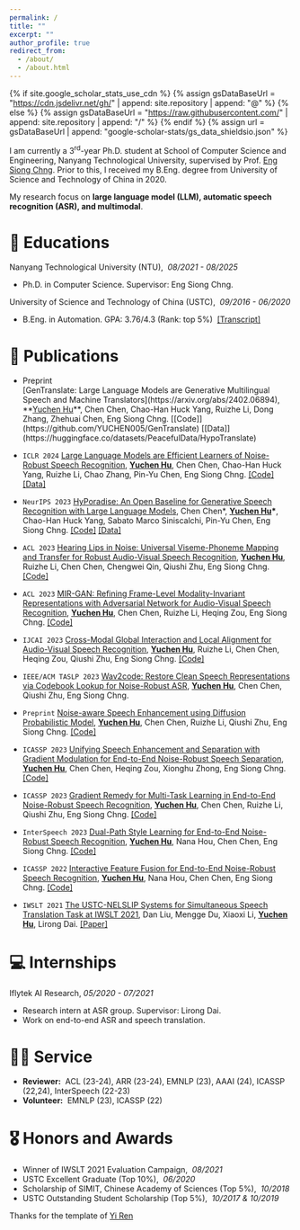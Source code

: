 ```yaml
---
permalink: /
title: ""
excerpt: ""
author_profile: true
redirect_from: 
  - /about/
  - /about.html
---
```


{% if site.google_scholar_stats_use_cdn %}
{% assign gsDataBaseUrl = "https://cdn.jsdelivr.net/gh/" | append: site.repository | append: "@" %}
{% else %}
{% assign gsDataBaseUrl = "https://raw.githubusercontent.com/" | append: site.repository | append: "/" %}
{% endif %}
{% assign url = gsDataBaseUrl | append: "google-scholar-stats/gs_data_shieldsio.json" %}

<span class='anchor' id='about-me'></span>

I am currently a 3<sup>rd</sup>-year Ph.D. student at School of Computer Science and Engineering, Nanyang Technological University, supervised by Prof. [Eng Siong Chng](https://scholar.google.com/citations?hl=en&user=FJodrCcAAAAJ). 
Prior to this, I received my B.Eng. degree from University of Science and Technology of China in 2020.

My research focus on **large language model (LLM), automatic speech recognition (ASR), and multimodal**.

# 📖 Educations
Nanyang Technological University (NTU),&nbsp; *08/2021 - 08/2025*

* Ph.D. in Computer Science. Supervisor: Eng Siong Chng.

University of Science and Technology of China (USTC),&nbsp; *09/2016 - 06/2020*

* B.Eng. in Automation. GPA: 3.76/4.3 (Rank: top 5%)&nbsp; [[Transcript]](https://yuchen005.github.io/files/transcript_en_zh.pdf)


# 📝 Publications 

- <div class="badge">Preprint</div> [GenTranslate: Large Language Models are Generative Multilingual Speech and Machine Translators](https://arxiv.org/abs/2402.06894), **<u>Yuchen Hu</u>**, Chen Chen, Chao-Han Huck Yang, Ruizhe Li, Dong Zhang, Zhehuai Chen, Eng Siong Chng. [[Code]](https://github.com/YUCHEN005/GenTranslate) [[Data]](https://huggingface.co/datasets/PeacefulData/HypoTranslate)

- ``ICLR 2024`` [Large Language Models are Efficient Learners of Noise-Robust Speech Recognition](https://openreview.net/pdf?id=ceATjGPTUD), **<u>Yuchen Hu</u>**, Chen Chen, Chao-Han Huck Yang, Ruizhe Li, Chao Zhang, Pin-Yu Chen, Eng Siong Chng. [[Code]](https://github.com/YUCHEN005/RobustGER) [[Data]](https://huggingface.co/datasets/PeacefulData/Robust-HyPoradise)

- ``NeurIPS 2023`` [HyPoradise: An Open Baseline for Generative Speech Recognition with Large Language Models](https://arxiv.org/abs/2309.15701), Chen Chen\*, **<u>Yuchen Hu</u>\***, Chao-Han Huck Yang, Sabato Marco Siniscalchi, Pin-Yu Chen, Eng Siong Chng. [[Code]](https://github.com/Hypotheses-Paradise/Hypo2Trans) [[Data]](https://huggingface.co/datasets/PeacefulData/HP-v0)

- ``ACL 2023`` [Hearing Lips in Noise: Universal Viseme-Phoneme Mapping and Transfer for Robust Audio-Visual Speech Recognition](https://aclanthology.org/2023.acl-long.848.pdf), **<u>Yuchen Hu</u>**, Ruizhe Li, Chen Chen, Chengwei Qin, Qiushi Zhu, Eng Siong Chng. [[Code]](https://github.com/YUCHEN005/UniVPM)

- ``ACL 2023`` [MIR-GAN: Refining Frame-Level Modality-Invariant Representations with Adversarial Network for Audio-Visual Speech Recognition](https://aclanthology.org/2023.acl-long.649.pdf), **<u>Yuchen Hu</u>**, Chen Chen, Ruizhe Li, Heqing Zou, Eng Siong Chng. [[Code]](https://github.com/YUCHEN005/MIR-GAN)

- ``IJCAI 2023`` [Cross-Modal Global Interaction and Local Alignment for Audio-Visual Speech Recognition](https://www.ijcai.org/proceedings/2023/0564.pdf), **<u>Yuchen Hu</u>**, Ruizhe Li, Chen Chen, Heqing Zou, Qiushi Zhu, Eng Siong Chng. [[Code]](https://github.com/YUCHEN005/GILA)

- ``IEEE/ACM TASLP 2023`` [Wav2code: Restore Clean Speech Representations via Codebook Lookup for Noise-Robust ASR](https://arxiv.org/abs/2304.04974), **<u>Yuchen Hu</u>**, Chen Chen, Qiushi Zhu, Eng Siong Chng.

- ``Preprint`` [Noise-aware Speech Enhancement using Diffusion Probabilistic Model](https://arxiv.org/abs/2307.08029), **<u>Yuchen Hu</u>**, Chen Chen, Ruizhe Li, Qiushi Zhu, Eng Siong Chng. [[Code]](https://github.com/YUCHEN005/NASE)

- ``ICASSP 2023`` [Unifying Speech Enhancement and Separation with Gradient Modulation for End-to-End Noise-Robust Speech Separation](https://arxiv.org/abs/2302.11131), **<u>Yuchen Hu</u>**, Chen Chen, Heqing Zou, Xionghu Zhong, Eng Siong Chng. [[Code]](https://github.com/YUCHEN005/Unified-Enhance-Separation)

- ``ICASSP 2023`` [Gradient Remedy for Multi-Task Learning in End-to-End Noise-Robust Speech Recognition](https://arxiv.org/abs/2302.11362), **<u>Yuchen Hu</u>**, Chen Chen, Ruizhe Li, Qiushi Zhu, Eng Siong Chng. [[Code]](https://github.com/YUCHEN005/Gradient-Remedy)

- ``InterSpeech 2023`` [Dual-Path Style Learning for End-to-End Noise-Robust Speech Recognition](https://www.isca-archive.org/interspeech_2023/hu23_interspeech.pdf), **<u>Yuchen Hu</u>**, Nana Hou, Chen Chen, Eng Siong Chng. [[Code]](https://github.com/YUCHEN005/DPSL-ASR)

- ``ICASSP 2022`` [Interactive Feature Fusion for End-to-End Noise-Robust Speech Recognition](https://arxiv.org/abs/2110.05267), **<u>Yuchen Hu</u>**, Nana Hou, Chen Chen, Eng Siong Chng. [[Code]](https://github.com/YUCHEN005/DPSL-ASR)

- ``IWSLT 2021`` [The USTC-NELSLIP Systems for Simultaneous Speech Translation Task at IWSLT 2021](https://arxiv.org/abs/2110.05267), Dan Liu, Mengge Du, Xiaoxi Li, **<u>Yuchen Hu</u>**, Lirong Dai. [[Paper]](https://aclanthology.org/2021.iwslt-1.2.pdf)


# 💻 Internships
Iflytek AI Research, *05/2020 - 07/2021*
* Research intern at ASR group. Supervisor: Lirong Dai.
* Work on end-to-end ASR and speech translation.


# 🧑‍🔬 Service
- **Reviewer:**&nbsp; ACL (23-24), ARR (23-24), EMNLP (23), AAAI (24), ICASSP (22,24), InterSpeech (22-23)
- **Volunteer:**&nbsp; EMNLP (23), ICASSP (22)


# 🎖 Honors and Awards
- Winner of IWSLT 2021 Evaluation Campaign,&nbsp; *08/2021*
- USTC Excellent Graduate (Top 10%),&nbsp; *06/2020*
- Scholarship of SIMIT, Chinese Academy of Sciences (Top 5%),&nbsp; *10/2018*
- USTC Outstanding Student Scholarship (Top 5%),&nbsp; *10/2017 \& 10/2019*



Thanks for the template of <a href="https://github.com/RayeRen/acad-homepage.github.io">Yi Ren</a>

<script type="text/javascript" id="clustrmaps" src="//cdn.clustrmaps.com/map_v2.js?cl=ffffff&w=300&t=n&d=tWtQE7TmvuyYwZoMvhZ03hz9JwVV2jqLDfST5K4doxk&co=9fc7e3&cmo=3acc3a&cmn=ff5353&ct=ffffff"></script>
